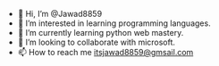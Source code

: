 - 👋 Hi, I’m @Jawad8859
- 👀 I’m interested in learning programming languages.
- 🌱 I’m currently learning python web mastery.
- 💞️ I’m looking to collaborate with microsoft.
- 📫 How to reach me itsjawad8859@gmsail.com

<!---
Jawad8859/Jawad8859 is a ✨ special ✨ repository because its `README.md` (this file) appears on your GitHub profile.
You can click the Preview link to take a look at your changes.
--->
